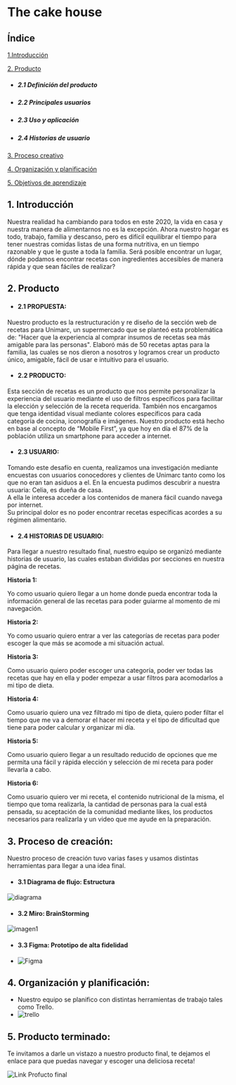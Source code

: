 # The cake house

  

## Índice

  
 [1.Introducción](#1-introduccion)

[2. Producto](#2-producto)
*  ##### 2.1 Definición del producto
* ##### 2.2 Principales usuarios
* ##### 2.3 Uso y aplicación
* ##### 2.4 Historias de usuario

 [3. Proceso creativo](#3-imagen-final-del-producto)

 [4. Organización y planificación](#6-organizacion-y-planificacion)

  [5. Objetivos de aprendizaje](#5-obejtivos-de-aprendizaje)

## 1. Introducción

Nuestra realidad ha cambiando para todos en este 2020, 
la vida en casa y nuestra manera de alimentarnos no es la excepción. Ahora nuestro hogar es todo, trabajo, familia y descanso, pero es difícil equilibrar el tiempo para tener nuestras comidas listas de una forma nutritiva, en un tiempo razonable y que le guste a toda la familia.
Será posible encontrar un lugar, dónde podamos encontrar recetas con ingredientes accesibles de manera rápida y que sean fáciles de realizar?

  

## 2. Producto

*  #### 2.1 PROPUESTA:
Nuestro producto es la restructuración y re diseño de la sección web de recetas para Unimarc, un supermercado que se planteó esta problemática de: "Hacer que la experiencia al comprar insumos de recetas sea más amigable para las personas".
Elaboró más de 50 recetas aptas para la familia, las cuales se nos dieron a nosotros y logramos crear un producto único, amigable, fácil de usar e intuitivo para el usuario.

*  #### 2.2  PRODUCTO:
Esta sección de recetas es un producto que nos permite personalizar la experiencia del usuario mediante el uso de filtros específicos para facilitar la elección y selección de la receta requerida. 
También nos encargamos que tenga identidad visual mediante colores específicos para cada categoría de cocina, iconografía e imágenes.
Nuestro producto está hecho en base al concepto de “Mobile First”, ya que hoy en día el 87% de la población utiliza un smartphone para acceder a internet.

*  #### 2.3  USUARIO:
Tomando este desafío en cuenta, realizamos una investigación mediante encuestas con usuarios conocedores y clientes de Unimarc tanto como los que no eran tan asiduos a el. 
En la encuesta pudimos descubrir a nuestra usuaria:
Celia, es dueña de casa.  
A ella le interesa acceder a los contenidos de manera fácil cuando navega por internet.  
Su principal dolor es no poder encontrar recetas específicas acordes a su régimen alimentario. 
     
 *  #### 2.4  HISTORIAS DE USUARIO:   
Para llegar a nuestro resultado final, nuestro equipo se organizó mediante historias de usuario, las cuales estaban divididas por secciones en nuestra página de recetas.
 
 **Historia 1:**
 
Yo como usuario quiero llegar a un home donde pueda encontrar toda la información general de las recetas para poder guiarme al momento de mi navegación.

 **Historia 2:**
 
Yo como usuario quiero entrar a ver las categorías de recetas para poder escoger la que más se acomode a mi situación actual. 

 **Historia 3:**
 
Como usuario quiero poder escoger una categoría, poder ver todas las recetas que hay en ella y poder empezar a usar filtros para acomodarlos a mi tipo de dieta.


 **Historia 4:**
 
Como usuario quiero una vez filtrado mi tipo de dieta, quiero poder filtar el tiempo que me va a demorar el hacer mi receta y el tipo de dificultad que tiene para poder calcular y organizar mi día.


 **Historia 5:**
 
Como usuario quiero llegar a un resultado reducido de opciones que me permita una fácil y rápida elección y selección de mi receta para poder llevarla a cabo.

 **Historia 6:**
 
Como usuario quiero ver mi receta, el contenido nutricional de la misma, el tiempo que toma realizarla, la cantidad de personas para la cual está pensada, su aceptación de la comunidad mediante likes, los productos necesarios para realizarla y un video que me ayude en la preparación.


## 3. Proceso de creación:
Nuestro proceso de creación tuvo varias fases y usamos distintas herramientas para llegar a una idea final.

*  #### 3.1 Diagrama de flujo: Estructura
![diagrama](http://imgfz.com/i/fzQKBOH.png)
*  #### 3.2 Miro: BrainStorming
![imagen1](http://imgfz.com/i/l6pOtVo.jpeg)
*  #### 3.3 Figma: Prototipo de alta fidelidad
* ![Figma](http://imgfz.com/i/z2gsrZj.png)


## 4. Organización y planificación:

- Nuestro equipo se planifico con distintas herramientas de trabajo tales como Trello.
- ![trello](http://imgfz.com/i/5RsuOpY.png)  

## 5. Producto terminado:
Te invitamos a darle un vistazo a nuestro producto final, te dejamos el enlace para que puedas navegar y escoger una deliciosa receta!

![Link Profucto final]()
